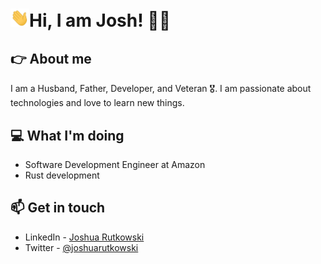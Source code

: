 # <img src="https://raw.githubusercontent.com/ABSphreak/ABSphreak/master/gifs/Hi.gif" width="30px">Hi, I am Josh! 👨‍💻

## 👉 About me
I am a Husband, Father, Developer, and Veteran 🎖️. I am passionate about technologies and love to learn new things.

## 💻 What I'm doing
- Software Development Engineer at Amazon
- Rust development


## 📫 Get in touch
- LinkedIn - [Joshua Rutkowski](https://www.linkedin.com/in/joshuarutkowski/)
- Twitter - [@joshuarutkowski](https://twitter.com/joshuarutkowski)
